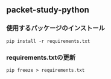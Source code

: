## packet-study-python 

### 使用するパッケージのインストール

```
pip install -r requirements.txt
```

### requirements.txtの更新

```
pip freeze > requirements.txt
```
